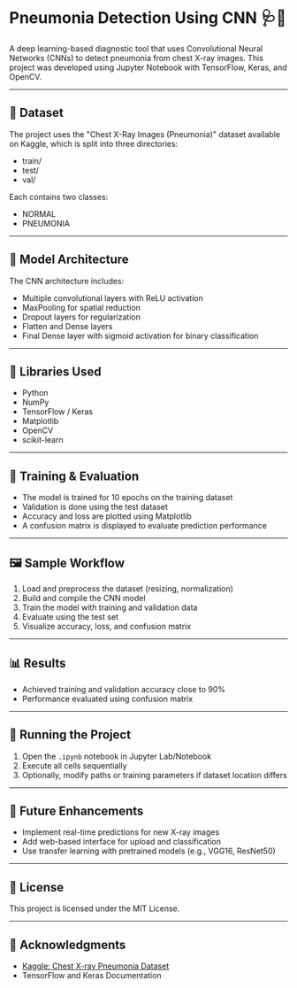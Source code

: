 # Pneumonia Detection Using CNN 🩺🧠

A deep learning-based diagnostic tool that uses Convolutional Neural Networks (CNNs) to detect pneumonia from chest X-ray images. This project was developed using Jupyter Notebook with TensorFlow, Keras, and OpenCV.

---

## 📁 Dataset

The project uses the "Chest X-Ray Images (Pneumonia)" dataset available on Kaggle, which is split into three directories:

- train/
- test/
- val/

Each contains two classes:
- NORMAL
- PNEUMONIA

---

## 🧠 Model Architecture

The CNN architecture includes:

- Multiple convolutional layers with ReLU activation
- MaxPooling for spatial reduction
- Dropout layers for regularization
- Flatten and Dense layers
- Final Dense layer with sigmoid activation for binary classification

---

## 🔧 Libraries Used

- Python
- NumPy
- TensorFlow / Keras
- Matplotlib
- OpenCV
- scikit-learn

---

## 🧪 Training & Evaluation

- The model is trained for 10 epochs on the training dataset
- Validation is done using the test dataset
- Accuracy and loss are plotted using Matplotlib
- A confusion matrix is displayed to evaluate prediction performance

---

## 🖼️ Sample Workflow

1. Load and preprocess the dataset (resizing, normalization)
2. Build and compile the CNN model
3. Train the model with training and validation data
4. Evaluate using the test set
5. Visualize accuracy, loss, and confusion matrix

---

## 📊 Results

- Achieved training and validation accuracy close to 90%
- Performance evaluated using confusion matrix

---

## 🚀 Running the Project

1. Open the `.ipynb` notebook in Jupyter Lab/Notebook
2. Execute all cells sequentially
3. Optionally, modify paths or training parameters if dataset location differs

---

## 📌 Future Enhancements

- Implement real-time predictions for new X-ray images
- Add web-based interface for upload and classification
- Use transfer learning with pretrained models (e.g., VGG16, ResNet50)

---

## 📜 License

This project is licensed under the MIT License.

---

## 🙌 Acknowledgments

- [Kaggle: Chest X-ray Pneumonia Dataset](https://www.kaggle.com/paultimothymooney/chest-xray-pneumonia)
- TensorFlow and Keras Documentation
